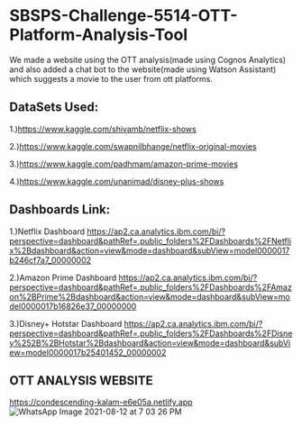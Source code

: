 # SBSPS-Challenge-5514-OTT-Platform-Analysis-Tool
We made a website using the OTT analysis(made using Cognos Analytics) and also added a chat bot to the website(made using Watson Assistant) which suggests a movie to the user from ott platforms.
## DataSets Used:
1.)https://www.kaggle.com/shivamb/netflix-shows

2.)https://www.kaggle.com/swapnilbhange/netflix-original-movies

3.)https://www.kaggle.com/padhmam/amazon-prime-movies

4.)https://www.kaggle.com/unanimad/disney-plus-shows
## Dashboards Link:
1.)Netflix Dashboard
https://ap2.ca.analytics.ibm.com/bi/?perspective=dashboard&pathRef=.public_folders%2FDashboards%2FNetflix%2Bdashboard&action=view&mode=dashboard&subView=model0000017b246cf7a7_00000002

2.)Amazon Prime Dashboard
https://ap2.ca.analytics.ibm.com/bi/?perspective=dashboard&pathRef=.public_folders%2FDashboards%2FAmazon%2BPrime%2Bdashboard&action=view&mode=dashboard&subView=model0000017b16826e37_00000000

3.)Disney+ Hotstar Dashboard
https://ap2.ca.analytics.ibm.com/bi/?perspective=dashboard&pathRef=.public_folders%2FDashboards%2FDisney%252B%2BHotstar%2Bdashboard&action=view&mode=dashboard&subView=model0000017b25401452_00000002

## OTT ANALYSIS WEBSITE
https://condescending-kalam-e6e05a.netlify.app
![WhatsApp Image 2021-08-12 at 7 03 26 PM](https://user-images.githubusercontent.com/79825300/129482064-1c1eeb74-27c9-477f-a200-82c68a004cdc.jpeg)

